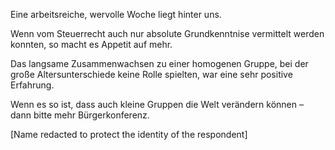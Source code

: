 Eine arbeitsreiche, wervolle Woche liegt hinter uns.

Wenn vom Steuerrecht auch nur absolute Grundkenntnise vermittelt werden konnten, so macht es Appetit auf mehr.

Das langsame Zusammenwachsen zu einer homogenen Gruppe, bei der große Altersunterschiede keine Rolle spielten, war eine sehr positive Erfahrung.

Wenn es so ist, dass auch kleine Gruppen die Welt verändern können – dann bitte mehr Bürgerkonferenz.

[Name redacted to protect the identity of the respondent]
